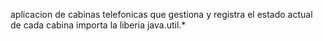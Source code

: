 aplicacion de cabinas telefonicas que gestiona y registra el estado actual de cada cabina 
importa la liberia java.util.* 
